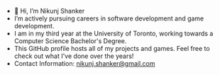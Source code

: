 - 👋 Hi, I’m Nikunj Shanker
- I’m actively pursuing careers in software development and game development.
- I am in my third year at the University of Toronto, working towards a Computer Science Bachelor's Degree.
- This GitHub profile hosts all of my projects and games. Feel free to check out what I've done over the years!
- Contact Information: nikunj.shanker@gmail.com
